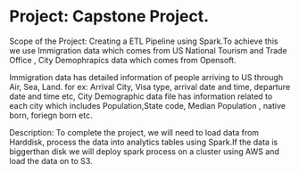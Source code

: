 # Project: Capstone Project.
Scope of the Project:
Creating a ETL Pipeline using Spark.To achieve this we use Immigration data which comes from US National Tourism and Trade Office , City Demophrapics data which comes from Opensoft.

Immigration data has detailed information of people arriving to US through Air, Sea, Land. for ex: Arrival City, Visa type, arrival date and time, departure date and time etc, 
City Demographic data file has information related to each city which includes Population,State code, Median Population , native born, foriegn born etc. 

Description:
To complete the project, we will need to load data from Harddisk, process the data into analytics tables using Spark.If the data is biggerthan disk we will deploy spark process on a cluster using AWS and load the data on to S3. 